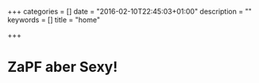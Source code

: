+++
categories = []
date = "2016-02-10T22:45:03+01:00"
description = ""
keywords = []
title = "home"

+++

# ZaPF aber Sexy!
